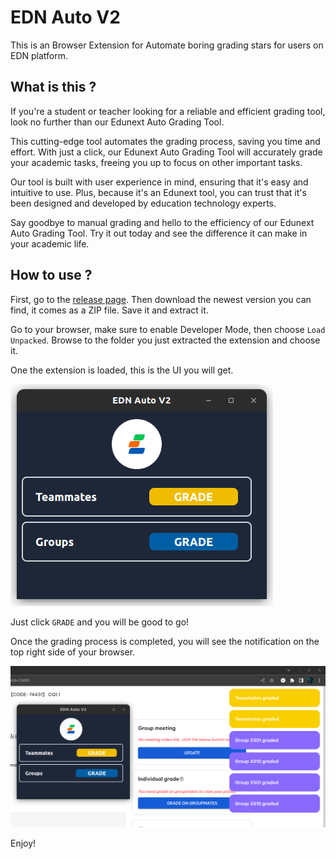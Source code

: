 # EDN Auto V2

This is an Browser Extension for Automate boring grading stars for users on EDN platform.

## What is this ?

If you're a student or teacher looking for a reliable and efficient grading tool, look no further than our Edunext Auto Grading Tool.

This cutting-edge tool automates the grading process, saving you time and effort. With just a click, our Edunext Auto Grading Tool will accurately grade your academic tasks, freeing you up to focus on other important tasks.

Our tool is built with user experience in mind, ensuring that it's easy and intuitive to use. Plus, because it's an Edunext tool, you can trust that it's been designed and developed by education technology experts.

Say goodbye to manual grading and hello to the efficiency of our Edunext Auto Grading Tool. Try it out today and see the difference it can make in your academic life.

## How to use ?

First, go to the [release page](https://github.com/Kunniii/edn_auto_ext/releases). Then download the newest version you can find, it comes as a ZIP file. Save it and extract it.

Go to your browser, make sure to enable Developer Mode, then choose `Load Unpacked`. Browse to the folder you just extracted the extension and choose it.

One the extension is loaded, this is the UI you will get.

![UI.png](./docs/UI.png)

Just click `GRADE` and you will be good to go!

Once the grading process is completed, you will see the notification on the top right side of your browser.

![grade_success.png](./docs/grade_success.png)

Enjoy!
